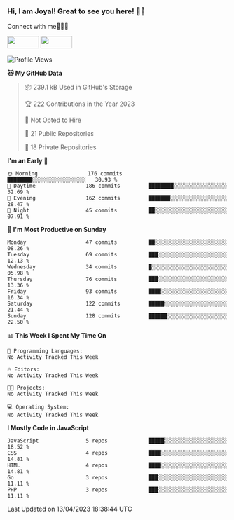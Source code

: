 ### Hi, I am Joyal! Great to see you here! 👨‍💻

Connect with me🧑🏼‍💻

[<img src="https://img.shields.io/badge/--twitter?label=Twitter&logo=Twitter&style=social"  width="72px" height="28px">](https://twitter.com/joyalDev) [<img src="https://img.shields.io/badge/--linkedin?label=LinkedIn&logo=LinkedIn&style=social"  width="72px" height="28px">](https://www.linkedin.com/in/joyal-raphel-588760191/)



<!--START_SECTION:waka-->
![Profile Views](http://img.shields.io/badge/Profile%20Views-1-blue)

**🐱 My GitHub Data** 

> 📦 239.1 kB Used in GitHub's Storage 
 > 
> 🏆 222 Contributions in the Year 2023
 > 
> 🚫 Not Opted to Hire
 > 
> 📜 21 Public Repositories 
 > 
> 🔑 18 Private Repositories 
 > 
**I'm an Early 🐤** 

```text
🌞 Morning                176 commits         ████████░░░░░░░░░░░░░░░░░   30.93 % 
🌆 Daytime                186 commits         ████████░░░░░░░░░░░░░░░░░   32.69 % 
🌃 Evening                162 commits         ███████░░░░░░░░░░░░░░░░░░   28.47 % 
🌙 Night                  45 commits          ██░░░░░░░░░░░░░░░░░░░░░░░   07.91 % 
```
📅 **I'm Most Productive on Sunday** 

```text
Monday                   47 commits          ██░░░░░░░░░░░░░░░░░░░░░░░   08.26 % 
Tuesday                  69 commits          ███░░░░░░░░░░░░░░░░░░░░░░   12.13 % 
Wednesday                34 commits          █░░░░░░░░░░░░░░░░░░░░░░░░   05.98 % 
Thursday                 76 commits          ███░░░░░░░░░░░░░░░░░░░░░░   13.36 % 
Friday                   93 commits          ████░░░░░░░░░░░░░░░░░░░░░   16.34 % 
Saturday                 122 commits         █████░░░░░░░░░░░░░░░░░░░░   21.44 % 
Sunday                   128 commits         ██████░░░░░░░░░░░░░░░░░░░   22.50 % 
```


📊 **This Week I Spent My Time On** 

```text
💬 Programming Languages: 
No Activity Tracked This Week

🔥 Editors: 
No Activity Tracked This Week

🐱‍💻 Projects: 
No Activity Tracked This Week

💻 Operating System: 
No Activity Tracked This Week
```

**I Mostly Code in JavaScript** 

```text
JavaScript               5 repos             █████░░░░░░░░░░░░░░░░░░░░   18.52 % 
CSS                      4 repos             ████░░░░░░░░░░░░░░░░░░░░░   14.81 % 
HTML                     4 repos             ████░░░░░░░░░░░░░░░░░░░░░   14.81 % 
Go                       3 repos             ███░░░░░░░░░░░░░░░░░░░░░░   11.11 % 
PHP                      3 repos             ███░░░░░░░░░░░░░░░░░░░░░░   11.11 % 
```




 Last Updated on 13/04/2023 18:38:44 UTC
<!--END_SECTION:waka-->
